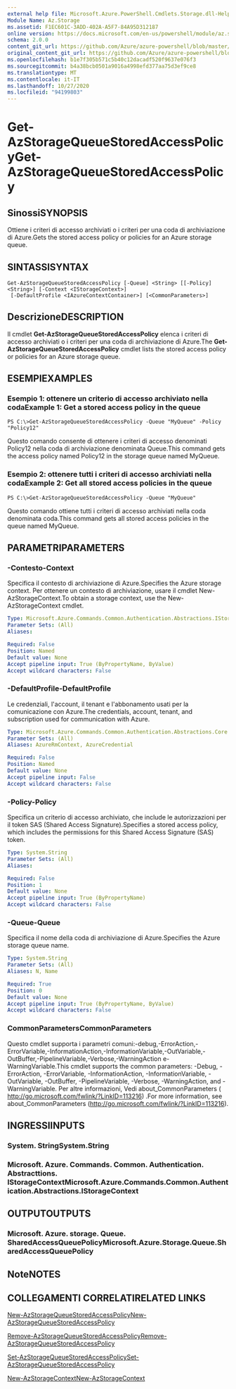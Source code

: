 ```yaml
---
external help file: Microsoft.Azure.PowerShell.Cmdlets.Storage.dll-Help.xml
Module Name: Az.Storage
ms.assetid: F1EC601C-3ADD-402A-A5F7-84A95D312187
online version: https://docs.microsoft.com/en-us/powershell/module/az.storage/get-azstoragequeuestoredaccesspolicy
schema: 2.0.0
content_git_url: https://github.com/Azure/azure-powershell/blob/master/src/Storage/Storage.Management/help/Get-AzStorageQueueStoredAccessPolicy.md
original_content_git_url: https://github.com/Azure/azure-powershell/blob/master/src/Storage/Storage.Management/help/Get-AzStorageQueueStoredAccessPolicy.md
ms.openlocfilehash: b1e7f305b571c5b40c12dacadf520f9637e076f3
ms.sourcegitcommit: b4a38bcb0501a9016a4998efd377aa75d3ef9ce8
ms.translationtype: MT
ms.contentlocale: it-IT
ms.lasthandoff: 10/27/2020
ms.locfileid: "94199803"
---
```

# <span data-ttu-id="511d2-101">Get-AzStorageQueueStoredAccessPolicy</span><span class="sxs-lookup"><span data-stu-id="511d2-101">Get-AzStorageQueueStoredAccessPolicy</span></span>

## <span data-ttu-id="511d2-102">Sinossi</span><span class="sxs-lookup"><span data-stu-id="511d2-102">SYNOPSIS</span></span>
<span data-ttu-id="511d2-103">Ottiene i criteri di accesso archiviati o i criteri per una coda di archiviazione di Azure.</span><span class="sxs-lookup"><span data-stu-id="511d2-103">Gets the stored access policy or policies for an Azure storage queue.</span></span>

## <span data-ttu-id="511d2-104">SINTASSI</span><span class="sxs-lookup"><span data-stu-id="511d2-104">SYNTAX</span></span>

```
Get-AzStorageQueueStoredAccessPolicy [-Queue] <String> [[-Policy] <String>] [-Context <IStorageContext>]
 [-DefaultProfile <IAzureContextContainer>] [<CommonParameters>]
```

## <span data-ttu-id="511d2-105">Descrizione</span><span class="sxs-lookup"><span data-stu-id="511d2-105">DESCRIPTION</span></span>
<span data-ttu-id="511d2-106">Il cmdlet **Get-AzStorageQueueStoredAccessPolicy** elenca i criteri di accesso archiviati o i criteri per una coda di archiviazione di Azure.</span><span class="sxs-lookup"><span data-stu-id="511d2-106">The **Get-AzStorageQueueStoredAccessPolicy** cmdlet lists the stored access policy or policies for an Azure storage queue.</span></span>

## <span data-ttu-id="511d2-107">ESEMPI</span><span class="sxs-lookup"><span data-stu-id="511d2-107">EXAMPLES</span></span>

### <span data-ttu-id="511d2-108">Esempio 1: ottenere un criterio di accesso archiviato nella coda</span><span class="sxs-lookup"><span data-stu-id="511d2-108">Example 1: Get a stored access policy in the queue</span></span>
```
PS C:\>Get-AzStorageQueueStoredAccessPolicy -Queue "MyQueue" -Policy "Policy12"
```

<span data-ttu-id="511d2-109">Questo comando consente di ottenere i criteri di accesso denominati Policy12 nella coda di archiviazione denominata Queue.</span><span class="sxs-lookup"><span data-stu-id="511d2-109">This command gets the access policy named Policy12 in the storage queue named MyQueue.</span></span>

### <span data-ttu-id="511d2-110">Esempio 2: ottenere tutti i criteri di accesso archiviati nella coda</span><span class="sxs-lookup"><span data-stu-id="511d2-110">Example 2: Get all stored access policies in the queue</span></span>
```
PS C:\>Get-AzStorageQueueStoredAccessPolicy -Queue "MyQueue"
```

<span data-ttu-id="511d2-111">Questo comando ottiene tutti i criteri di accesso archiviati nella coda denominata coda.</span><span class="sxs-lookup"><span data-stu-id="511d2-111">This command gets all stored access policies in the queue named MyQueue.</span></span>

## <span data-ttu-id="511d2-112">PARAMETRI</span><span class="sxs-lookup"><span data-stu-id="511d2-112">PARAMETERS</span></span>

### <span data-ttu-id="511d2-113">-Contesto</span><span class="sxs-lookup"><span data-stu-id="511d2-113">-Context</span></span>
<span data-ttu-id="511d2-114">Specifica il contesto di archiviazione di Azure.</span><span class="sxs-lookup"><span data-stu-id="511d2-114">Specifies the Azure storage context.</span></span>
<span data-ttu-id="511d2-115">Per ottenere un contesto di archiviazione, usare il cmdlet New-AzStorageContext.</span><span class="sxs-lookup"><span data-stu-id="511d2-115">To obtain a storage context, use the New-AzStorageContext cmdlet.</span></span>

```yaml
Type: Microsoft.Azure.Commands.Common.Authentication.Abstractions.IStorageContext
Parameter Sets: (All)
Aliases:

Required: False
Position: Named
Default value: None
Accept pipeline input: True (ByPropertyName, ByValue)
Accept wildcard characters: False
```

### <span data-ttu-id="511d2-116">-DefaultProfile</span><span class="sxs-lookup"><span data-stu-id="511d2-116">-DefaultProfile</span></span>
<span data-ttu-id="511d2-117">Le credenziali, l'account, il tenant e l'abbonamento usati per la comunicazione con Azure.</span><span class="sxs-lookup"><span data-stu-id="511d2-117">The credentials, account, tenant, and subscription used for communication with Azure.</span></span>

```yaml
Type: Microsoft.Azure.Commands.Common.Authentication.Abstractions.Core.IAzureContextContainer
Parameter Sets: (All)
Aliases: AzureRmContext, AzureCredential

Required: False
Position: Named
Default value: None
Accept pipeline input: False
Accept wildcard characters: False
```

### <span data-ttu-id="511d2-118">-Policy</span><span class="sxs-lookup"><span data-stu-id="511d2-118">-Policy</span></span>
<span data-ttu-id="511d2-119">Specifica un criterio di accesso archiviato, che include le autorizzazioni per il token SAS (Shared Access Signature).</span><span class="sxs-lookup"><span data-stu-id="511d2-119">Specifies a stored access policy, which includes the permissions for this Shared Access Signature (SAS) token.</span></span>

```yaml
Type: System.String
Parameter Sets: (All)
Aliases:

Required: False
Position: 1
Default value: None
Accept pipeline input: True (ByPropertyName)
Accept wildcard characters: False
```

### <span data-ttu-id="511d2-120">-Queue</span><span class="sxs-lookup"><span data-stu-id="511d2-120">-Queue</span></span>
<span data-ttu-id="511d2-121">Specifica il nome della coda di archiviazione di Azure.</span><span class="sxs-lookup"><span data-stu-id="511d2-121">Specifies the Azure storage queue name.</span></span>

```yaml
Type: System.String
Parameter Sets: (All)
Aliases: N, Name

Required: True
Position: 0
Default value: None
Accept pipeline input: True (ByPropertyName, ByValue)
Accept wildcard characters: False
```

### <span data-ttu-id="511d2-122">CommonParameters</span><span class="sxs-lookup"><span data-stu-id="511d2-122">CommonParameters</span></span>
<span data-ttu-id="511d2-123">Questo cmdlet supporta i parametri comuni:-debug,-ErrorAction,-ErrorVariable,-InformationAction,-InformationVariable,-OutVariable,-OutBuffer,-PipelineVariable,-Verbose,-WarningAction e-WarningVariable.</span><span class="sxs-lookup"><span data-stu-id="511d2-123">This cmdlet supports the common parameters: -Debug, -ErrorAction, -ErrorVariable, -InformationAction, -InformationVariable, -OutVariable, -OutBuffer, -PipelineVariable, -Verbose, -WarningAction, and -WarningVariable.</span></span> <span data-ttu-id="511d2-124">Per altre informazioni, Vedi about_CommonParameters ( http://go.microsoft.com/fwlink/?LinkID=113216) .</span><span class="sxs-lookup"><span data-stu-id="511d2-124">For more information, see about_CommonParameters (http://go.microsoft.com/fwlink/?LinkID=113216).</span></span>

## <span data-ttu-id="511d2-125">INGRESSI</span><span class="sxs-lookup"><span data-stu-id="511d2-125">INPUTS</span></span>

### <span data-ttu-id="511d2-126">System. String</span><span class="sxs-lookup"><span data-stu-id="511d2-126">System.String</span></span>

### <span data-ttu-id="511d2-127">Microsoft. Azure. Commands. Common. Authentication. Abstracttions. IStorageContext</span><span class="sxs-lookup"><span data-stu-id="511d2-127">Microsoft.Azure.Commands.Common.Authentication.Abstractions.IStorageContext</span></span>

## <span data-ttu-id="511d2-128">OUTPUT</span><span class="sxs-lookup"><span data-stu-id="511d2-128">OUTPUTS</span></span>

### <span data-ttu-id="511d2-129">Microsoft. Azure. storage. Queue. SharedAccessQueuePolicy</span><span class="sxs-lookup"><span data-stu-id="511d2-129">Microsoft.Azure.Storage.Queue.SharedAccessQueuePolicy</span></span>

## <span data-ttu-id="511d2-130">Note</span><span class="sxs-lookup"><span data-stu-id="511d2-130">NOTES</span></span>

## <span data-ttu-id="511d2-131">COLLEGAMENTI CORRELATI</span><span class="sxs-lookup"><span data-stu-id="511d2-131">RELATED LINKS</span></span>

[<span data-ttu-id="511d2-132">New-AzStorageQueueStoredAccessPolicy</span><span class="sxs-lookup"><span data-stu-id="511d2-132">New-AzStorageQueueStoredAccessPolicy</span></span>](./New-AzStorageQueueStoredAccessPolicy.md)

[<span data-ttu-id="511d2-133">Remove-AzStorageQueueStoredAccessPolicy</span><span class="sxs-lookup"><span data-stu-id="511d2-133">Remove-AzStorageQueueStoredAccessPolicy</span></span>](./Remove-AzStorageQueueStoredAccessPolicy.md)

[<span data-ttu-id="511d2-134">Set-AzStorageQueueStoredAccessPolicy</span><span class="sxs-lookup"><span data-stu-id="511d2-134">Set-AzStorageQueueStoredAccessPolicy</span></span>](./Set-AzStorageQueueStoredAccessPolicy.md)

[<span data-ttu-id="511d2-135">New-AzStorageContext</span><span class="sxs-lookup"><span data-stu-id="511d2-135">New-AzStorageContext</span></span>](./New-AzStorageContext.md)


